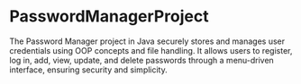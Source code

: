 # PasswordManagerProject
The Password Manager project in Java securely stores and manages user credentials using OOP concepts and file handling. It allows users to register, log in, add, view, update, and delete passwords through a menu-driven interface, ensuring security and simplicity.
